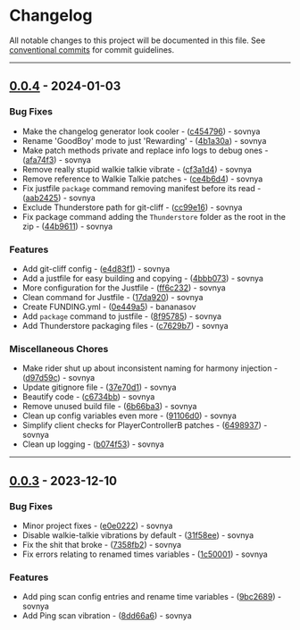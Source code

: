 # Changelog

All notable changes to this project will be documented in this file. See [conventional commits](https://www.conventionalcommits.org/) for commit guidelines.

---
## [0.0.4](https://github.com/bananasov/LethalVibrations/compare/v0.0.3..0.0.4) - 2024-01-03

### Bug Fixes

- Make the changelog generator look cooler - ([c454796](https://github.com/bananasov/LethalVibrations/commit/c45479614399bf4039767935fc9984484e154835)) - sovnya
- Rename 'GoodBoy' mode to just 'Rewarding' - ([4b1a30a](https://github.com/bananasov/LethalVibrations/commit/4b1a30a0f812a9b06434742cf30520f603a1c6f8)) - sovnya
- Make patch methods private and replace info logs to debug ones - ([afa74f3](https://github.com/bananasov/LethalVibrations/commit/afa74f340a3c1c40fe529964fb4159934ccc20b9)) - sovnya
- Remove really stupid walkie talkie vibrate - ([cf3a1d4](https://github.com/bananasov/LethalVibrations/commit/cf3a1d4ca2450b05170305b98211579326c341b4)) - sovnya
- Remove reference to Walkie Talkie patches - ([ce4b6d4](https://github.com/bananasov/LethalVibrations/commit/ce4b6d44deaf4edfe6ce4f92bf901bf57ce87aba)) - sovnya
- Fix justfile `package` command removing manifest before its read - ([aab2425](https://github.com/bananasov/LethalVibrations/commit/aab242521ed2f2f2a143d31769b686623c0c76e4)) - sovnya
- Exclude Thunderstore path for git-cliff - ([cc99e16](https://github.com/bananasov/LethalVibrations/commit/cc99e1641b22dba4bd1c8dee2390e544d33310d0)) - sovnya
- Fix package command adding the `Thunderstore` folder as the root in the zip - ([44b9611](https://github.com/bananasov/LethalVibrations/commit/44b9611b7ea6e1ce2b358615e688d104b57cdcea)) - sovnya

### Features

- Add git-cliff config - ([e4d83f1](https://github.com/bananasov/LethalVibrations/commit/e4d83f1cd85b418072ae597efe9c32e1c1e9680c)) - sovnya
- Add a justfile for easy building and copying - ([4bbb073](https://github.com/bananasov/LethalVibrations/commit/4bbb0735fa0cce8353f5abe58e7127ef9a1ea447)) - sovnya
- More configuration for the Justfile - ([ff6c232](https://github.com/bananasov/LethalVibrations/commit/ff6c232966a618434249d9a5c23b9f28db45576d)) - sovnya
- Clean command for Justfile - ([17da920](https://github.com/bananasov/LethalVibrations/commit/17da92071ebd6e9f3a65cc0ce7f7e588edfe6bbe)) - sovnya
- Create FUNDING.yml - ([0e449a5](https://github.com/bananasov/LethalVibrations/commit/0e449a534f108a6463b2e772efd5299397838b69)) - bananasov
- Add `package` command to justfile - ([8f95785](https://github.com/bananasov/LethalVibrations/commit/8f957852c030e99cd1b8eac74b7a0fd45e7587a8)) - sovnya
- Add Thunderstore packaging files - ([c7629b7](https://github.com/bananasov/LethalVibrations/commit/c7629b7e8a37fa1d7e49973790f741561d2150db)) - sovnya

### Miscellaneous Chores

- Make rider shut up about inconsistent naming for harmony injection - ([d97d59c](https://github.com/bananasov/LethalVibrations/commit/d97d59c70032448accdb338cfda0bbecde1448dc)) - sovnya
- Update gitignore file - ([37e70d1](https://github.com/bananasov/LethalVibrations/commit/37e70d178652bce1f78f2732196e5604e11cf815)) - sovnya
- Beautify code - ([c6734bb](https://github.com/bananasov/LethalVibrations/commit/c6734bb3128f4500cd6fbf701566f4950e7a62ce)) - sovnya
- Remove unused build file - ([6b66ba3](https://github.com/bananasov/LethalVibrations/commit/6b66ba3b7e28f8621baa903d4470a30d635ef3de)) - sovnya
- Clean up config variables even more - ([91106d0](https://github.com/bananasov/LethalVibrations/commit/91106d06ed06c7ed0cc910a6d8d0a3bff7edbbea)) - sovnya
- Simplify client checks for PlayerControllerB patches - ([6498937](https://github.com/bananasov/LethalVibrations/commit/6498937b59dade2c63619851da9a3febdbd960d1)) - sovnya
- Clean up logging - ([b074f53](https://github.com/bananasov/LethalVibrations/commit/b074f53e665e93efb75fd9b1bef7b06024114d8b)) - sovnya

---
## [0.0.3](https://github.com/bananasov/LethalVibrations/compare/v0.0.2..v0.0.3) - 2023-12-10

### Bug Fixes

- Minor project fixes - ([e0e0222](https://github.com/bananasov/LethalVibrations/commit/e0e02220ac63c4b0be4091a8798acddfa6c1573c)) - sovnya
- Disable walkie-talkie vibrations by default - ([31f58ee](https://github.com/bananasov/LethalVibrations/commit/31f58ee3cd2ffd71c14ee7b0237fa50d57b28182)) - sovnya
- Fix the shit that broke - ([7358fb2](https://github.com/bananasov/LethalVibrations/commit/7358fb24084ad6c246344b52d1abd55bba9274e7)) - sovnya
- Fix errors relating to renamed times variables - ([1c50001](https://github.com/bananasov/LethalVibrations/commit/1c500016a06e2ad0d80a5dd7872dd23469bb739b)) - sovnya

### Features

- Add ping scan config entries and rename time variables - ([9bc2689](https://github.com/bananasov/LethalVibrations/commit/9bc26890cf427f68107387ddbadc99629baf2cbe)) - sovnya
- Add Ping scan vibration - ([8dd66a6](https://github.com/bananasov/LethalVibrations/commit/8dd66a65fa9b3252fb6aad5aae78241b3729764c)) - sovnya

<!-- generated by git-cliff -->
